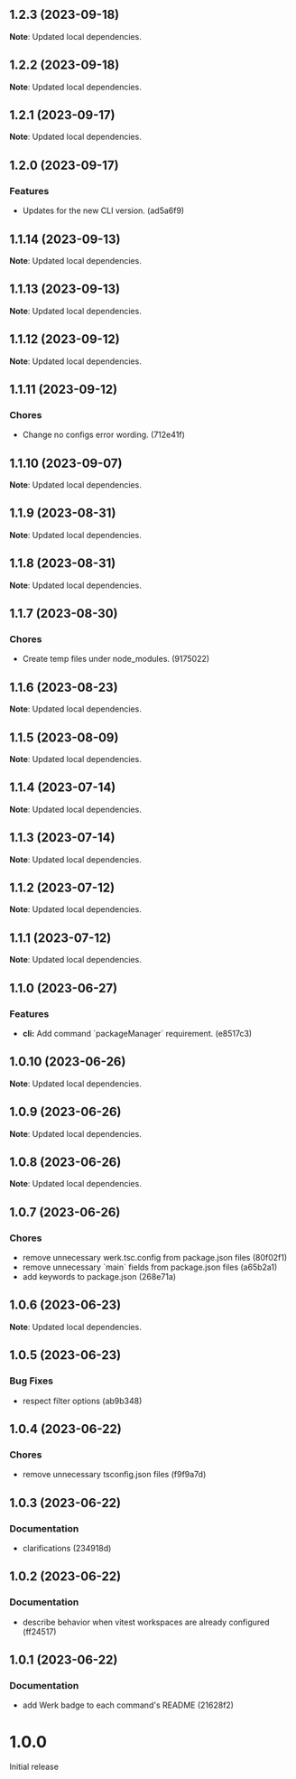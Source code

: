 ## 1.2.3 (2023-09-18)

**Note**: Updated local dependencies.

## 1.2.2 (2023-09-18)

**Note**: Updated local dependencies.

## 1.2.1 (2023-09-17)

**Note**: Updated local dependencies.

## 1.2.0 (2023-09-17)

### Features

- Updates for the new CLI version. (ad5a6f9)

## 1.1.14 (2023-09-13)

**Note**: Updated local dependencies.

## 1.1.13 (2023-09-13)

**Note**: Updated local dependencies.

## 1.1.12 (2023-09-12)

**Note**: Updated local dependencies.

## 1.1.11 (2023-09-12)

### Chores

- Change no configs error wording. (712e41f)

## 1.1.10 (2023-09-07)

**Note**: Updated local dependencies.

## 1.1.9 (2023-08-31)

**Note**: Updated local dependencies.

## 1.1.8 (2023-08-31)

**Note**: Updated local dependencies.

## 1.1.7 (2023-08-30)

### Chores

- Create temp files under node&#95;modules. (9175022)

## 1.1.6 (2023-08-23)

**Note**: Updated local dependencies.

## 1.1.5 (2023-08-09)

**Note**: Updated local dependencies.

## 1.1.4 (2023-07-14)

**Note**: Updated local dependencies.

## 1.1.3 (2023-07-14)

**Note**: Updated local dependencies.

## 1.1.2 (2023-07-12)

**Note**: Updated local dependencies.

## 1.1.1 (2023-07-12)

**Note**: Updated local dependencies.

## 1.1.0 (2023-06-27)

### Features

- **cli:** Add command &#96;packageManager&#96; requirement. (e8517c3)

## 1.0.10 (2023-06-26)

**Note**: Updated local dependencies.

## 1.0.9 (2023-06-26)

**Note**: Updated local dependencies.

## 1.0.8 (2023-06-26)

**Note**: Updated local dependencies.

## 1.0.7 (2023-06-26)

### Chores

- remove unnecessary werk.tsc.config from package.json files (80f02f1)
- remove unnecessary &#96;main&#96; fields from package.json files (a65b2a1)
- add keywords to package.json (268e71a)

## 1.0.6 (2023-06-23)

**Note**: Updated local dependencies.

## 1.0.5 (2023-06-23)

### Bug Fixes

- respect filter options (ab9b348)

## 1.0.4 (2023-06-22)

### Chores

- remove unnecessary tsconfig.json files (f9f9a7d)

## 1.0.3 (2023-06-22)

### Documentation

- clarifications (234918d)

## 1.0.2 (2023-06-22)

### Documentation

- describe behavior when vitest workspaces are already configured (ff24517)

## 1.0.1 (2023-06-22)

### Documentation

- add Werk badge to each command's README (21628f2)

# 1.0.0

Initial release

